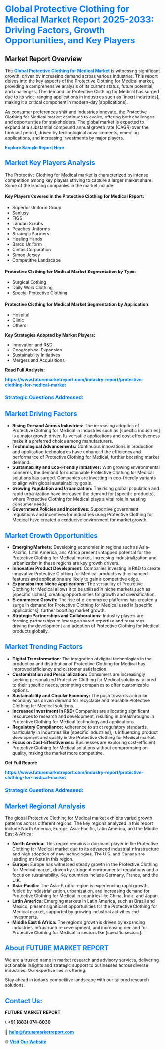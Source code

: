 <h1 style="color: #007BFF;">Global Protective Clothing for Medical Market Report 2025-2033: Driving Factors, Growth Opportunities, and Key Players</h1>

<section id="overview">
<h2>Market Report Overview</h2>
<p>The <a href="https://www.futuremarketreport.com/industry-report/protective-clothing-for-medical-market" style="color: #007BFF; text-decoration: none;"><strong>Global Protective Clothing for Medical Market</strong></a> is witnessing significant growth, driven by increasing demand across various industries. This report delves into the key aspects of the Protective Clothing for Medical market, providing a comprehensive analysis of its current status, future potential, and challenges. The demand for Protective Clothing for Medical has surged due to its wide-ranging applications in industries such as [insert industries], making it a critical component in modern-day [applications].</p>
<p>As consumer preferences shift and industries innovate, the Protective Clothing for Medical market continues to evolve, offering both challenges and opportunities for stakeholders. The global market is expected to expand at a substantial compound annual growth rate (CAGR) over the forecast period, driven by technological advancements, emerging applications, and increasing investments by major players.</p>
</section>

<section id="overview">
<p><a href="https://www.futuremarketreport.com/request-sample/reportId=79810" style="color: #007BFF; text-decoration: none;"><strong>Explore Sample Report Here</strong></a></p>
</section>

<section id="key-players">
<h2 style="color: #007BFF;">Market Key Players Analysis</h2>
<p>The Protective Clothing for Medical market is characterized by intense competition among key players striving to capture a larger market share. Some of the leading companies in the market include:</p>
<h4>Key Players Covered in the Protective Clothing for Medical Report:</h4>
<ul><li>Superior Uniform Group</li><li>Sanlusy</li><li>FIGS</li><li>Landau Scrubs</li><li>Peaches Uniforms</li><li>Strategic Partners</li><li>Healing Hands</li><li>Barco Uniform</li><li>Cintas Corporation</li><li>Simon Jersey</li><li>Competitive Landscape</li></ul>
<h4>Protective Clothing for Medical Market Segmentation by Type:</h4>
<ul><li>Surgical Cothing</li><li>Daily Work Clothing</li><li>Special Protective Clothing</li></ul>

<h4>Protective Clothing for Medical Market Segmentation by Application:</h4>
<ul><li>Hospital</li><li>Clinic</li><li>Others</li></ul>
<p><strong>Key Strategies Adopted by Market Players:</strong></p>
<ul>
<li>Innovation and R&D</li>
<li>Geographical Expansion</li>
<li>Sustainability Initiatives</li>
<li>Mergers and Acquisitions</li>
</ul>
</section>

<section>
<p><strong>Read Full Analysis: </strong></p><a href="https://www.futuremarketreport.com/industry-report/protective-clothing-for-medical-market" style="color: #007BFF; text-decoration: none;"><strong>https://www.futuremarketreport.com/industry-report/protective-clothing-for-medical-market</strong></a>
<h3 style="color: #007BFF;">Strategic Questions Addressed:</h3>
</section>

<section id="driving-factors">
<h2 style="color: #007BFF;">Market Driving Factors</h2>
<ul>
<li><strong>Rising Demand Across Industries:</strong> The increasing adoption of Protective Clothing for Medical in industries such as [specific industries] is a major growth driver. Its versatile applications and cost-effectiveness make it a preferred choice among manufacturers.</li>
<li><strong>Technological Advancements:</strong> Continuous innovations in production and application technologies have enhanced the efficiency and performance of Protective Clothing for Medical, further boosting market demand.</li>
<li><strong>Sustainability and Eco-Friendly Initiatives:</strong> With growing environmental concerns, the demand for sustainable Protective Clothing for Medical solutions has surged. Companies are investing in eco-friendly variants to align with global sustainability goals.</li>
<li><strong>Growing Population and Urbanization:</strong> The rising global population and rapid urbanization have increased the demand for [specific products], where Protective Clothing for Medical plays a vital role in meeting consumer needs.</li>
<li><strong>Government Policies and Incentives:</strong> Supportive government regulations and incentives for industries using Protective Clothing for Medical have created a conducive environment for market growth.</li>
</ul>
</section>

<section id="growth-opportunities">
<h2 style="color: #007BFF;">Market Growth Opportunities</h2>
<ul>
<li><strong>Emerging Markets:</strong> Developing economies in regions such as Asia-Pacific, Latin America, and Africa present untapped potential for the Protective Clothing for Medical market. Increasing industrialization and urbanization in these regions are key growth drivers.</li>
<li><strong>Innovative Product Development:</strong> Companies investing in R&D to create innovative Protective Clothing for Medical products with enhanced features and applications are likely to gain a competitive edge.</li>
<li><strong>Expansion into Niche Applications:</strong> The versatility of Protective Clothing for Medical allows it to be utilized in niche markets such as [specific niches], creating opportunities for growth and diversification.</li>
<li><strong>E-commerce Growth:</strong> The rise of e-commerce platforms has created a surge in demand for Protective Clothing for Medical used in [specific applications], further boosting market growth.</li>
<li><strong>Strategic Partnerships and Collaborations:</strong> Industry players are forming partnerships to leverage shared expertise and resources, driving the development and adoption of Protective Clothing for Medical products globally.</li>
</ul>
</section>

<section id="trending-factors">
<h2 style="color: #007BFF;">Market Trending Factors</h2>
<ul>
<li><strong>Digital Transformation:</strong> The integration of digital technologies in the production and distribution of Protective Clothing for Medical has improved efficiency and customer satisfaction.</li>
<li><strong>Customization and Personalization:</strong> Consumers are increasingly seeking personalized Protective Clothing for Medical solutions tailored to their specific needs, prompting companies to offer customizable options.</li>
<li><strong>Sustainability and Circular Economy:</strong> The push towards a circular economy has driven demand for recyclable and reusable Protective Clothing for Medical solutions.</li>
<li><strong>Increased Investment in R&D:</strong> Companies are allocating significant resources to research and development, resulting in breakthroughs in Protective Clothing for Medical technology and applications.</li>
<li><strong>Regulatory Compliance:</strong> Adherence to strict regulatory standards, particularly in industries like [specific industries], is influencing product development and quality in the Protective Clothing for Medical market.</li>
<li><strong>Focus on Cost-Effectiveness:</strong> Businesses are exploring cost-efficient Protective Clothing for Medical solutions without compromising on quality, making the market more competitive.</li>
</ul>
</section>

<section>
<p><strong>Get Full Report: </strong></p><a href="https://www.futuremarketreport.com/industry-report/protective-clothing-for-medical-market" style="color: #007BFF; text-decoration: none;"><strong>https://www.futuremarketreport.com/industry-report/protective-clothing-for-medical-market</strong></a>
<h3 style="color: #007BFF;">Strategic Questions Addressed:</h3>
</section>


<section id="regional-analysis">
<h2 style="color: #007BFF;">Market Regional Analysis</h2>
<p>The global Protective Clothing for Medical market exhibits varied growth patterns across different regions. The key regions analyzed in this report include North America, Europe, Asia-Pacific, Latin America, and the Middle East & Africa:</p>
<ul>
<li><strong>North America:</strong> This region remains a dominant player in the Protective Clothing for Medical market due to its advanced industrial infrastructure and high adoption of new technologies. The U.S. and Canada are leading markets in this region.</li>
<li><strong>Europe:</strong> Europe has witnessed steady growth in the Protective Clothing for Medical market, driven by stringent environmental regulations and a focus on sustainability. Key countries include Germany, France, and the U.K.</li>
<li><strong>Asia-Pacific:</strong> The Asia-Pacific region is experiencing rapid growth, fueled by industrialization, urbanization, and increasing demand for Protective Clothing for Medical in countries like China, India, and Japan.</li>
<li><strong>Latin America:</strong> Emerging markets in Latin America, such as Brazil and Mexico, present significant opportunities for the Protective Clothing for Medical market, supported by growing industrial activities and investments.</li>
<li><strong>Middle East & Africa:</strong> The region’s growth is driven by expanding industries, infrastructure development, and increasing demand for Protective Clothing for Medical in sectors like [specific sectors].</li>
</ul>
</section>

<footer>
<h2 style="color: #007BFF;">About FUTURE MARKET REPORT</h2>
<p>We are a trusted name in market research and advisory services, delivering actionable insights and strategic support to businesses across diverse industries. Our expertise lies in offering:</p>

<p>Stay ahead in today’s competitive landscape with our tailored research solutions.</p>

<h2 style="color: #007BFF;">Contact Us:</h2>
<p><strong>FUTURE MARKET REPORT</strong></p>
<p>📞 <strong>+91 (883) 074-8030</strong></p>
<p>📧 <strong><a href="mailto:help@futuremarketreport.com" style="color: #007BFF;">help@futuremarketreport.com</a></strong></p>
<p>🌐 <strong><a href="https://www.futuremarketreport.com/" style="color: #007BFF;">Visit Our Website</a></strong></p>
</footer>